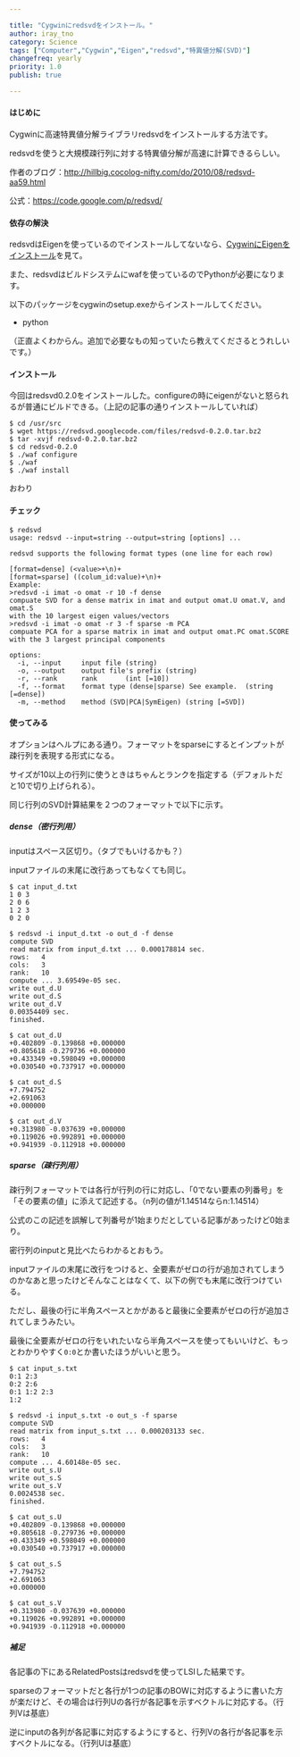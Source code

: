 ```yaml
---

title: "Cygwinにredsvdをインストール。"
author: iray_tno
category: Science
tags: ["Computer","Cygwin","Eigen","redsvd","特異値分解(SVD)"]
changefreq: yearly
priority: 1.0
publish: true

---
```


#### はじめに

Cygwinに高速特異値分解ライブラリredsvdをインストールする方法です。

redsvdを使うと大規模疎行列に対する特異値分解が高速に計算できるらしい。

作者のブログ：http://hillbig.cocolog-nifty.com/do/2010/08/redsvd-aa59.html

公式：https://code.google.com/p/redsvd/

<!-- headline -->

#### 依存の解決

redsvdはEigenを使っているのでインストールしてないなら、[CygwinにEigenをインストール](/articles/2015-09-22_01_how_to_install_eigen/)を見て。

また、redsvdはビルドシステムにwafを使っているのでPythonが必要になります。

以下のパッケージをcygwinのsetup.exeからインストールしてください。

- python

（正直よくわからん。追加で必要なもの知っていたら教えてくださるとうれしいです。）

#### インストール

今回はredsvd0.2.0をインストールした。configureの時にeigenがないと怒られるが普通にビルドできる。（上記の記事の通りインストールしていれば）

```plain
$ cd /usr/src
$ wget https://redsvd.googlecode.com/files/redsvd-0.2.0.tar.bz2
$ tar -xvjf redsvd-0.2.0.tar.bz2
$ cd redsvd-0.2.0
$ ./waf configure
$ ./waf
$ ./waf install
```

おわり

#### チェック

```plain
$ redsvd
usage: redsvd --input=string --output=string [options] ...

redsvd supports the following format types (one line for each row)

[format=dense] (<value>+\n)+
[format=sparse] ((colum_id:value)+\n)+
Example:
>redsvd -i imat -o omat -r 10 -f dense
compuate SVD for a dense matrix in imat and output omat.U omat.V, and omat.S
with the 10 largest eigen values/vectors
>redsvd -i imat -o omat -r 3 -f sparse -m PCA
compuate PCA for a sparse matrix in imat and output omat.PC omat.SCORE
with the 3 largest principal components

options:
  -i, --input     input file (string)
  -o, --output    output file's prefix (string)
  -r, --rank      rank       (int [=10])
  -f, --format    format type (dense|sparse) See example.  (string [=dense])
  -m, --method    method (SVD|PCA|SymEigen) (string [=SVD])
```

#### 使ってみる

オプションはヘルプにある通り。フォーマットをsparseにするとインプットが疎行列を表現する形式になる。

サイズが10以上の行列に使うときはちゃんとランクを指定する（デフォルトだと10で切り上げられる）。

同じ行列のSVD計算結果を２つのフォーマットで以下に示す。

##### dense（密行列用）

inputはスペース区切り。（タブでもいけるかも？）

inputファイルの末尾に改行あってもなくても同じ。

```plain
$ cat input_d.txt
1 0 3
2 0 6
1 2 3
0 2 0

$ redsvd -i input_d.txt -o out_d -f dense
compute SVD
read matrix from input_d.txt ... 0.000178814 sec.
rows:   4
cols:   3
rank:   10
compute ... 3.69549e-05 sec.
write out_d.U
write out_d.S
write out_d.V
0.00354409 sec.
finished.

$ cat out_d.U
+0.402809 -0.139868 +0.000000
+0.805618 -0.279736 +0.000000
+0.433349 +0.598049 +0.000000
+0.030540 +0.737917 +0.000000

$ cat out_d.S
+7.794752
+2.691063
+0.000000

$ cat out_d.V
+0.313980 -0.037639 +0.000000
+0.119026 +0.992891 +0.000000
+0.941939 -0.112918 +0.000000
```

##### sparse（疎行列用）

疎行列フォーマットでは各行が行列の行に対応し、「0でない要素の列番号」を「その要素の値」に添えて記述する。（n列の値が1.14514ならn:1.14514）

公式のこの記述を誤解して列番号が1始まりだとしている記事があったけど0始まり。

密行列のinputと見比べたらわかるとおもう。

inputファイルの末尾に改行をつけると、全要素がゼロの行が追加されてしまうのかなあと思ったけどそんなことはなくて、以下の例でも末尾に改行つけている。

ただし、最後の行に半角スペースとかがあると最後に全要素がゼロの行が追加されてしまうみたい。

最後に全要素がゼロの行をいれたいなら半角スペースを使ってもいいけど、もっとわかりやすく`0:0`とか書いたほうがいいと思う。

```plain
$ cat input_s.txt
0:1 2:3
0:2 2:6
0:1 1:2 2:3
1:2

$ redsvd -i input_s.txt -o out_s -f sparse
compute SVD
read matrix from input_s.txt ... 0.000203133 sec.
rows:   4
cols:   3
rank:   10
compute ... 4.60148e-05 sec.
write out_s.U
write out_s.S
write out_s.V
0.0024538 sec.
finished.

$ cat out_s.U
+0.402809 -0.139868 +0.000000
+0.805618 -0.279736 +0.000000
+0.433349 +0.598049 +0.000000
+0.030540 +0.737917 +0.000000

$ cat out_s.S
+7.794752
+2.691063
+0.000000

$ cat out_s.V
+0.313980 -0.037639 +0.000000
+0.119026 +0.992891 +0.000000
+0.941939 -0.112918 +0.000000
```

##### 補足

各記事の下にあるRelatedPostsはredsvdを使ってLSIした結果です。

sparseのフォーマットだと各行が1つの記事のBOWに対応するように書いた方が楽だけど、その場合は行列Uの各行が各記事を示すベクトルに対応する。（行列Vは基底）

逆にinputの各列が各記事に対応するようにすると、行列Vの各行が各記事を示すベクトルになる。（行列Uは基底）

